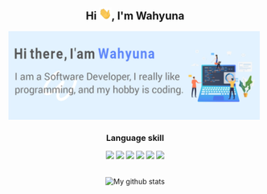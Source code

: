 <section id="about">
  <div align="center">
<h2>Hi <img height="24" src="https://raw.githubusercontent.com/ABSphreak/ABSphreak/master/gifs/Hi.gif" alt="hi" />, I'm Wahyuna</h2>
</div>
<img id="wahyuna"alt="wahyuna"src="assets/img/wahyuna.jpg" width="500"/>
</section>
<section id="language_skill">
  <div align=center>
<h3>Language skill</h3>
<p>
<img src="https://img.shields.io/badge/PHP-777BB4?style=for-the-badge&logo=php&logoColor=white" />
<img src="https://img.shields.io/badge/C%2B%2B-00599C?style=for-the-badge&logo=c%2B%2B&logoColor=white" />
  <img src="https://img.shields.io/badge/Python-3776AB?style=for-the-badge&logo=python&logoColor=white" />
<img src="https://img.shields.io/badge/JavaScript-323330?style=for-the-badge&logo=javascript&logoColor=F7DF1E" />
  <img src="https://img.shields.io/badge/HTML5-E34F26?style=for-the-badge&logo=html5&logoColor=white" />
  <img src="https://img.shields.io/badge/CSS3-1572B6?style=for-the-badge&logo=css3&logoColor=white" />
</p>
<br />
<section>
  <div align="center">
<img width="350" align="center" src="https://github-readme-stats.vercel.app/api?username=Wahyunaa&show_icons=true&include_all_commits=true&theme=cobalt&hide_border=true" alt="My github stats" /> 
<br />
  </div>
</section>
